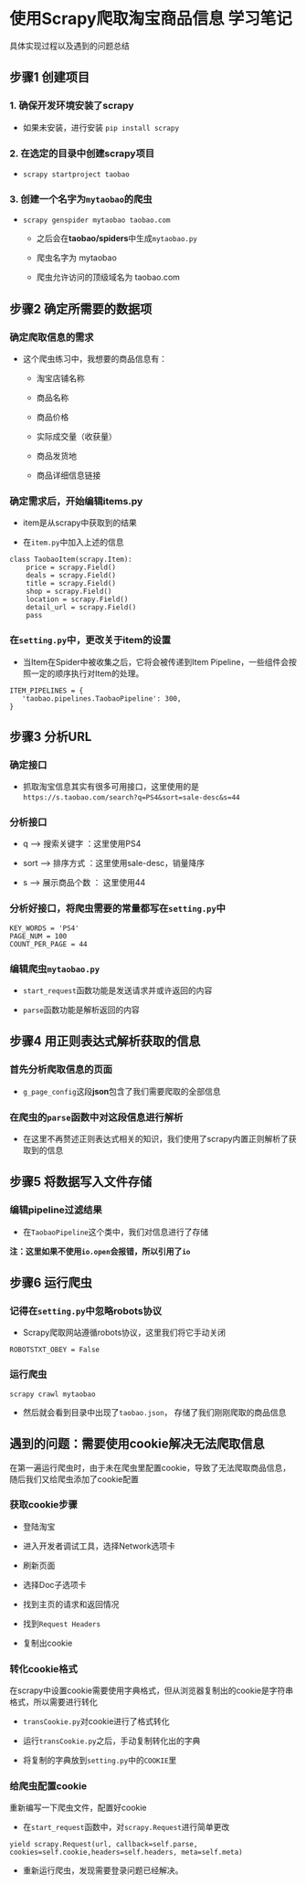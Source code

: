 # 使用Scrapy爬取淘宝商品信息 学习笔记
具体实现过程以及遇到的问题总结

## 步骤1 创建项目

### 1. 确保开发环境安装了scrapy
* 如果未安装，进行安装 `pip install scrapy`

### 2. 在选定的目录中创建scrapy项目

* `scrapy startproject taobao`

### 3. 创建一个名字为`mytaobao`的爬虫

* `scrapy genspider mytaobao taobao.com`
	
	* 之后会在**taobao/spiders**中生成`mytaobao.py`
	
	* 爬虫名字为 mytaobao
	
	* 爬虫允许访问的顶级域名为 taobao.com


## 步骤2 确定所需要的数据项

### 确定爬取信息的需求

* 这个爬虫练习中，我想要的商品信息有：

	* 淘宝店铺名称
	
	* 商品名称
	
	* 商品价格
	
	* 实际成交量（收获量）
	
	* 商品发货地
	
	* 商品详细信息链接
	
### 确定需求后，开始编辑items.py

* item是从scrapy中获取到的结果

* 在`item.py`中加入上述的信息

```
class TaobaoItem(scrapy.Item):
    price = scrapy.Field()
    deals = scrapy.Field()
    title = scrapy.Field()
    shop = scrapy.Field()
    location = scrapy.Field()
    detail_url = scrapy.Field()
    pass
```

### 在`setting.py`中，更改关于item的设置

* 当Item在Spider中被收集之后，它将会被传递到Item Pipeline，一些组件会按照一定的顺序执行对Item的处理。
	
```
ITEM_PIPELINES = {
   'taobao.pipelines.TaobaoPipeline': 300,
} 
```

## 步骤3 分析URL 

### 确定接口
* 抓取淘宝信息其实有很多可用接口，这里使用的是
`https://s.taobao.com/search?q=PS4&sort=sale-desc&s=44`

### 分析接口

* q --> 搜索关键字 ：这里使用PS4
	
* sort --> 排序方式 ：这里使用sale-desc，销量降序
	
* s --> 展示商品个数 ： 这里使用44

### 分析好接口，将爬虫需要的常量都写在`setting.py`中
```
KEY_WORDS = 'PS4'
PAGE_NUM = 100
COUNT_PER_PAGE = 44 
```

### 编辑爬虫`mytaobao.py`
* `start_request`函数功能是发送请求并或许返回的内容

* `parse`函数功能是解析返回的内容

## 步骤4 用正则表达式解析获取的信息

### 首先分析爬取信息的页面

* `g_page_config`这段**json**包含了我们需要爬取的全部信息

### 在爬虫的`parse`函数中对这段信息进行解析

* 在这里不再赘述正则表达式相关的知识，我们使用了scrapy内置正则解析了获取到的信息


## 步骤5 将数据写入文件存储

### 编辑pipeline过滤结果

* 在`TaobaoPipeline`这个类中，我们对信息进行了存储

**注：这里如果不使用`io.open`会报错，所以引用了`io`**

## 步骤6 运行爬虫

### 记得在`setting.py`中忽略robots协议

* Scrapy爬取网站遵循robots协议，这里我们将它手动关闭

```
ROBOTSTXT_OBEY = False
```

### 运行爬虫

```
scrapy crawl mytaobao
```

* 然后就会看到目录中出现了`taobao.json`， 存储了我们刚刚爬取的商品信息

## 遇到的问题：需要使用cookie解决无法爬取信息

在第一遍运行爬虫时，由于未在爬虫里配置cookie，导致了无法爬取商品信息，随后我们又给爬虫添加了cookie配置

### 获取cookie步骤

* 登陆淘宝

* 进入开发者调试工具，选择Network选项卡

* 刷新页面

* 选择Doc子选项卡

* 找到主页的请求和返回情况

* 找到`Request Headers`

* 复制出cookie

### 转化cookie格式

在scrapy中设置cookie需要使用字典格式，但从浏览器复制出的cookie是字符串格式，所以需要进行转化

* `transCookie.py`对cookie进行了格式转化

* 运行`transCookie.py`之后，手动复制转化出的字典

* 将复制的字典放到`setting.py`中的`COOKIE`里

### 给爬虫配置cookie
重新编写一下爬虫文件，配置好cookie

* 在`start_request`函数中，对`scrapy.Request`进行简单更改

```
yield scrapy.Request(url, callback=self.parse, cookies=self.cookie,headers=self.headers, meta=self.meta)
```

* 重新运行爬虫，发现需要登录问题已经解决。

